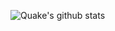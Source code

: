 ![Quake's github stats](https://github-readme-stats.vercel.app/api?username=synapse-azure&hide=contribs,prs)
